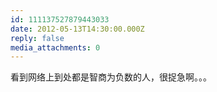 ```yaml
---
id: 111137527879443033
date: 2012-05-13T14:30:00.000Z
reply: false
media_attachments: 0
---
```


看到网络上到处都是智商为负数的人，很捉急啊。。。 ​​​​

